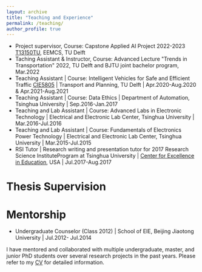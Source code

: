 ```yaml
---
layout: archive
title: "Teaching and Experience"
permalink: /teaching/
author_profile: true
---
```


- Project supervisor, Course: Capstone Applied AI Project 2022-2023 [T13150TU](https://www.studiegids.tudelft.nl/a101_displayCourse.do?course_id=61851&_NotifyTextSearch_), EEMCS, TU Delft
- Taching Assistant & Instructor, Course: Advanced Lecture "Trends in Transportation" 2022, TU Delft and BJTU joint bachelor program, Mar.2022
- Teaching Assistant | Course: Intelligent Vehicles for Safe and Efficient Traffic [CIE5805](https://studiegids.tudelft.nl/a101_displayCourse.do?course_id=47890) | Transport and Planning, TU Delft | Apr.2020-Aug.2020 & Apr.2021-Aug.2021
- Teaching Assistant |  Course: Data Ethics | Department of Automation, Tsinghua University | Sep.2016-Jan.2017
- Teaching and Lab Assistant | Course: Advanced Labs in Electronic Technology | Electrical and Electronic Lab Center, Tsinghua University | Mar.2016-Jul.2016
- Teaching and Lab Assistant |  Course: Fundamentals of Electronics Power Technology | Electrical and Electronic Lab Center, Tsinghua University | Mar.2015-Jul.2015
- RSI Tutor | Research writing and presentation tutor for 2017 Research Science InstituteProgram at Tsinghua University | [Center for Excellence in Education](https://www.cee.org/), USA | Jul.2017-Aug.2017

 
# Thesis Supervision


 



 



# Mentorship
- Undergraduate Counselor (Class 2012) | School of EIE, Beijing Jiaotong University | Jul.2012- Jul.2014

I have mentored and collaborated with multiple undergraduate, master, and junior PhD students over several research projects in the past years. Please refer to my [CV](https://ChenTangMark.github.io/files/Chen_Tang_CV.pdf) for detailed information. 
